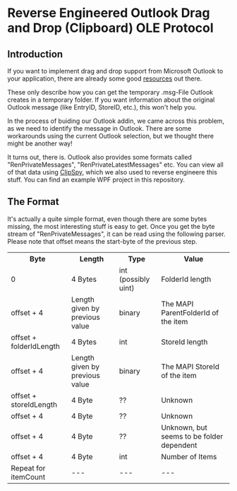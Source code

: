 Reverse Engineered Outlook Drag and Drop (Clipboard) OLE Protocol
===================

Introduction
-------------------

If you want to implement drag and drop support from Microsoft Outlook to your application, there are already some good [resources](http://www.codeproject.com/Articles/28209/Outlook-Drag-and-Drop-in-C) out there.

These only describe how you can get the temporary .msg-File Outlook creates in a temporary folder. If you want information about the original Outlook message (like EntryID, StoreID, etc.), this won't help you.

In the process of buiding our Outlook addin, we came across this problem, as we need to identify the message in Outlook. There are some workarounds using the current Outlook selection, but we thought there might be another way!

It turns out, there is. Outlook also provides some formats called "RenPrivateMessages", "RenPrivateLatestMessages" etc. You can view all of that data using [ClipSpy](http://www.codeproject.com/Articles/168/ClipSpy), which we also used to reverse engineere this stuff. You can find an example WPF project in this repository.

The Format
------------------

It's actually a quite simple format, even though there are some bytes missing, the most interesting stuff is easy to get.
Once you get the byte stream of "RenPrivateMessages", it can be read using the following parser. Please note that offset means the start-byte of the previous step.

<table>
  <tr>
    <th>Byte</th><th>Length</th><th>Type</th><th>Value</th>
  </tr>
  <tr>
    <td>0</td><td>4 Bytes</td><td>int (possibly uint)</td><td>FolderId length</td>
  </tr>
  <tr>
    <td>offset + 4</td><td>Length given by previous value</td><td>binary</td><td>The MAPI ParentFolderId of the item</td>
  </tr>
  <tr>
    <td>offset + folderIdLength</td><td>4 Bytes</td><td>int</td><td>StoreId length</td>
  </tr>
  <tr>
    <td>offset + 4</td><td>Length given by previous value</td><td>binary</td><td>The MAPI StoreId of the item</td>
  </tr>
  <tr>
    <td>offset + storeIdLength</td><td>4 Byte</td><td>??</td><td>Unknown</td>
  </tr>
  <tr>
    <td>offset + 4</td><td>4 Byte</td><td>??</td><td>Unknown</td>
  </tr>
  <tr>
    <td>offset + 4</td><td>4 Byte</td><td>??</td><td>Unknown, but seems to be folder dependent</td>
  </tr>
  <tr>
    <td>offset + 4</td><td>4 Byte</td><td>int</td><td>Number of Items</td>
  </tr>
  <tr>
    <td>Repeat for itemCount </td><td>---</td><td>---</td><td>---</td>
  </tr>
</table>
